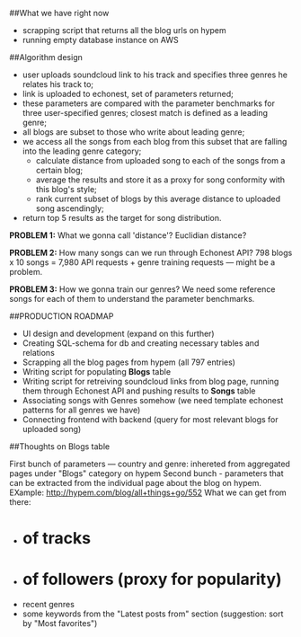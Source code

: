 ##What we have right now

  - scrapping script that returns all the blog urls on hypem
  - running empty database instance on AWS

##Algorithm design

- user uploads soundcloud link to his track and specifies three genres he relates his track to;
- link is uploaded to echonest, set of parameters returned;
- these parameters are compared with the parameter benchmarks for three user-specified genres; closest match is defined as a leading genre;
- all blogs are subset to those who write about leading genre;
- we access all the songs from each blog from this subset that are falling into the leading genre category;
  - calculate distance from uploaded song to each of the songs from a certain blog;
  - average the results and store it as a proxy for song conformity with this blog's style;
  - rank current subset of blogs by this average distance to uploaded song ascendingly;
- return top 5 results as the target for song distribution.

__PROBLEM 1:__ What we gonna call 'distance'? Euclidian distance?

__PROBLEM 2:__ How many songs can we run through Echonest API? 798 blogs x 10 songs = 7,980 API requests + genre training requests — might be a problem.

__PROBLEM 3:__ How we gonna train our genres? We need some reference songs for each of them to understand the parameter benchmarks.

##PRODUCTION ROADMAP

- UI design and development (expand on this further)
- Creating SQL-schema for db and creating necessary tables and relations
- Scrapping all the blog pages from hypem (all 797 entries)
- Writing script for populating __Blogs__ table
- Writing script for retreiving soundcloud links from blog page, running them through Echonest API and pushing results to __Songs__ table
- Associating songs with Genres somehow (we need template echonest patterns for all genres we have)
- Connecting frontend with backend (query for most relevant blogs for uploaded song)

##Thoughts on Blogs table

First bunch of parameters — country and genre: inhereted from aggregated pages under "Blogs" category on hypem
Second bunch - parameters that can be extracted from the individual page about the blog on hypem. EXample: http://hypem.com/blog/all+things+go/552
What we can get from there:
  - # of tracks
  - # of followers (proxy for popularity)
  - recent genres
  - some keywords from the "Latest posts from" section (suggestion: sort by "Most favorites")
